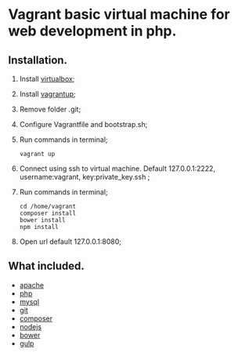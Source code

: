 # Vagrant  basic virtual machine for web development in php.

Installation.
------------
1. Install [virtualbox](https://www.virtualbox.org/wiki/Downloads);
2. Install [vagrantup](https://www.vagrantup.com/);
3. Remove folder .git;
4. Configure Vagrantfile and bootstrap.sh;
5. Run commands in terminal;
    ```
    vagrant up
    ```
6. Connect using  ssh to  virtual machine. Default 127.0.0.1:2222, username:vagrant, key:private_key.ssh ;

7. Run commands in terminal;
    ```
    cd /home/vagrant
    composer install
    bower install
    npm install
    ```
8. Open url default 127.0.0.1:8080;

What included.
-------------

* [apache](http://www.apache.org/)
* [php](https://secure.php.net/)
* [mysql](https://www.mysql.com/)
* [git](https://git-scm.com/)
* [composer](https://getcomposer.org/)
* [nodejs](https://nodejs.org/en/)
* [bower](http://bower.io/)
* [gulp](http://gulpjs.com/)